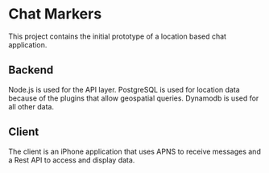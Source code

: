 # Chat Markers
This project contains the initial prototype of a location based chat application.

## Backend
Node.js is used for the API layer. PostgreSQL is used for location data because of the plugins that allow geospatial queries. Dynamodb is used for all other data.

## Client
The client is an iPhone application that uses APNS to receive messages and a Rest API to access and display data.